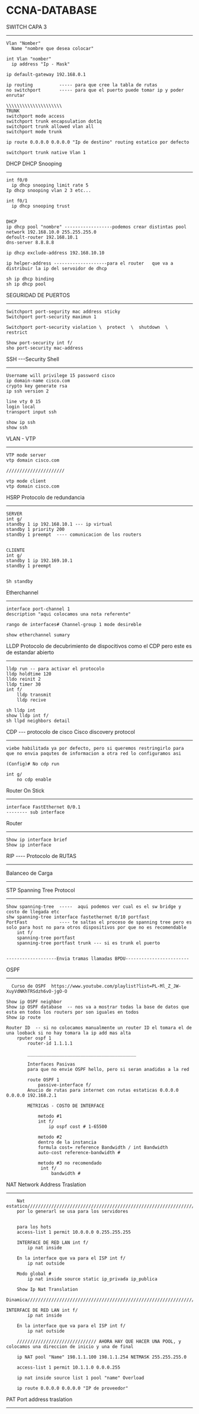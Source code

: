# CCNA-DATABASE

SWITCH CAPA 3
___________________________________________________________
    Vlan "Nomber"
      Name "nombre que desea colocar"
      
    int Vlan "nomber"
      ip address "Ip - Mask"

    ip default-gateway 192.168.0.1

    ip routing          ----- para que cree la tabla de rutas
    no switchport       ----- para que el puerto puede tomar ip y poder enrutar 

    \\\\\\\\\\\\\\\\\\\\\
    TRUNK
    switchport mode access
    switchport trunk encapsulation dot1q
    switchport trunk allowed vlan all
    switchport mode trunk

    ip route 0.0.0.0 0.0.0.0 "Ip de destino" routing estatico por defecto
    
    switchport trunk native Vlan 1

DHCP
DHCP Snooping
_________________________________________________________

    int f0/0
      ip dhcp snooping limit rate 5
    Ip dhcp snooping vlan 2 3 etc...

    int f0/1 
      ip dhcp snooping trust


    DHCP
    ip dhcp pool "nombre" ------------------podemos crear distintas pool
    network 192.168.10.0 255.255.255.0
    defoult-router 192.168.10.1
    dns-server 8.8.8.8

    ip dhcp exclude-address 192.168.10.10

    ip helper-address --------------------para el router   que va a distribuir la ip del servoidor de dhcp

    sh ip dhcp binding
    sh ip dhcp pool
    

SEGURIDAD DE PUERTOS
_________________________________________________________
    Switchport port-segurity mac address sticky
    Switchport port-security maximun 1
  
    Switchport port-security violation \  protect  \  shutdown  \  restrict

    Show port-security int f/
    sho port-security mac-address



SSH    ---Security Shell
_________________________________________________________

    Username will privilege 15 password cisco
    ip domain-name cisco.com
    crypto key generate rsa
    ip ssh version 2
    
    line vty 0 15
    login local
    transport input ssh
    
    show ip ssh
    show ssh



VLAN - VTP
___________________________________________________________
    VTP mode server
    vtp domain cisco.com
    
    //////////////////////
    
    vtp mode client
    vtp domain cisco.com




HSRP      Protocolo de redundancia
____________________________________________________

    SERVER
    int g/
    standby 1 ip 192.168.10.1 --- ip virtual
    standby 1 priority 200 
    standby 1 preempt  ---- comunicacion de los routers
    
    
    CLIENTE
    int g/
    standby 1 ip 192.169.10.1
    standby 1 preempt
    
    
    Sh standby





Etherchannel
_________________________________________________________________

    interface port-channel 1
    description "aqui colocamos una nota referente"
    
    rango de interfaces# Channel-group 1 mode desireble
    
    show etherchannel sumary




LLDP Protocolo de decubrimiento de dispocitivos  como el CDP pero este es de estandar abierto
___________________________________________________________________
    lldp run -- para activar el protocolo
    lldp holdtime 120
    lldo reinit 2
    lldp timer 30
    int f/ 
        lldp transmit
        lldp recive

    sh lldp int
    show lldp int f/
    sh llpd neighbors detail


    
CDP --- protocolo de cisco Cisco discovery protocol
____________________________________________________________________
    viebe habilitada ya por defecto, pero si queremos restringirlo para        que no envia paqutes de informacion a otra red lo configuramos asi

    (Config)# No cdp run 
    
    int g/
        no cdp enable




  Router On Stick
___________________________________________________________________

    interface FastEthernet 0/0.1 
    -------- sub interface





Router
__________________________________________________________________
    Show ip interface brief
    Show ip interface


RIP  ---- Protocolo de RUTAS
__________________________________________________________________






Balanceo de Carga
_________________________________________________________________






STP  Spanning Tree Protocol
__________________________________________________________________

    Show spanning-tree  -----  aqui podemos ver cual es el sw bridge y costo de llegada etc
    shw spanning-tree interface fastethernet 0/10 portfast
    PortFast            ---- te saltas el proceso de spanning tree pero es solo para host no para otros dispositivos por que no es recomendable
        int f/
        spanning-tree portfast
        spanning-tree portfast trunk --- si es trunk el puerto
        

    -------------------Envia tramas llamadas BPDU------------------------



OSPF
___________________________________________________________________
      Curso de OSPF  https://www.youtube.com/playlist?list=PL-Ml_Z_JW-XuyVdNKhTRSdzh6vO-jgO-O 

    Show ip OSPF neighbor
    Show ip OSPF database  -- nos va a mostrar todas la base de datos que esta en todos los routers por son iguales en todos
    Show ip route

    Router ID  -- si no colocamos manualmente un router ID el tomara el de una looback si no hay tomara la ip add mas alta
        rputer ospf 1
            router-id 1.1.1.1
        
            _________________________________________

            Interfaces Pasivas
            para que no envie OSPF hello, pero si seran anadidas a la red

            route OSPF 1
                passive-interface f/
            Anucio de rutas para internet con rutas estaticas 0.0.0.0 0.0.0.0 192.168.2.1

            METRICAS - COSTO DE INTERFACE
            
                metodo #1 
                int f/
                    ip ospf cost # 1-65500

                metodo #2
                dentro de la instancia
                formula cost= reference Bandwidth / int Bandwidth
                auto-cost reference-bandwidth #

                metodo #3 no recomendado
                 int f/
                     bandwidth # 

            
NAT  Network Address Traslation
_______________________________________________________________________________________
        Nat estatico///////////////////////////////////////////////////////////////////
        por lo generarl se usa para los servidores

        
        para los hots
        access-list 1 permit 10.0.0.0 0.255.255.255

        INTERFACE DE RED LAN int f/
            ip nat inside

        En la interface que va para el ISP int f/
            ip nat outside

        Modo global #
            ip nat inside source static ip_privada ip_publica
            
        Show Ip Nat Translation

    Dinamica//////////////////////////////////////////////////////////////////////

    INTERFACE DE RED LAN int f/
            ip nat inside

        En la interface que va para el ISP int f/
            ip nat outside

        ////////////////////////////// AHORA HAY QUE HACER UNA POOL, y colocamos una direccion de inicio y una de final
        
        ip NAT pool "Name" 198.1.1.100 198.1.1.254 NETMASK 255.255.255.0
        
        access-list 1 permit 10.1.1.0 0.0.0.255

        ip nat inside source list 1 pool "name" Overload

        ip route 0.0.0.0 0.0.0.0 "IP de proveedor"
        

PAT  Port address traslation
______________________________________________________________________________________
    










